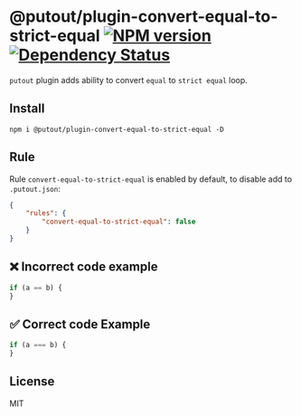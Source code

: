 # @putout/plugin-convert-equal-to-strict-equal [![NPM version][NPMIMGURL]][NPMURL] [![Dependency Status][DependencyStatusIMGURL]][DependencyStatusURL]

[NPMIMGURL]:                https://img.shields.io/npm/v/@putout/plugin-convert-equal-to-strict-equal.svg?style=flat&longCache=true
[NPMURL]:                   https://npmjs.org/package/@putout/plugin-convert-equal-to-strict-equal "npm"

[DependencyStatusURL]:      https://david-dm.org/coderaiser/putout?path=packages/plugin-convert-equal-to-strict-equal
[DependencyStatusIMGURL]:   https://david-dm.org/coderaiser/putout.svg?path=packages/plugin-convert-equal-to-strict-equal

`putout` plugin adds ability to convert `equal` to `strict equal` loop.
## Install

```
npm i @putout/plugin-convert-equal-to-strict-equal -D
```

## Rule

Rule `convert-equal-to-strict-equal` is enabled by default, to disable add to `.putout.json`:

```json
{
    "rules": {
        "convert-equal-to-strict-equal": false
    }
}
```

## ❌ Incorrect code example

```js
if (a == b) {
}
```

## ✅ Correct code Example

```js
if (a === b) {
}
```

## License

MIT

